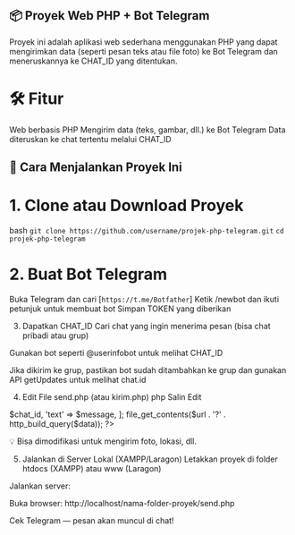 ## 📦 Proyek Web PHP + Bot Telegram
Proyek ini adalah aplikasi web sederhana menggunakan PHP yang dapat mengirimkan data (seperti pesan teks atau file foto) ke Bot Telegram dan meneruskannya ke CHAT_ID yang ditentukan.

# 🛠️ Fitur
Web berbasis PHP
Mengirim data (teks, gambar, dll.) ke Bot Telegram
Data diteruskan ke chat tertentu melalui CHAT_ID


## 🚀 Cara Menjalankan Proyek Ini
# 1. Clone atau Download Proyek
bash
`git clone https://github.com/username/projek-php-telegram.git`
`cd projek-php-telegram`

# 2. Buat Bot Telegram
Buka Telegram dan cari [`https://t.me/Botfather`]
Ketik /newbot dan ikuti petunjuk untuk membuat bot
Simpan TOKEN yang diberikan

3. Dapatkan CHAT_ID
Cari chat yang ingin menerima pesan (bisa chat pribadi atau grup)

Gunakan bot seperti @userinfobot untuk melihat CHAT_ID

Jika dikirim ke grup, pastikan bot sudah ditambahkan ke grup dan gunakan API getUpdates untuk melihat chat.id

4. Edit File send.php (atau kirim.php)
php
Salin
Edit
<?php
$token = "ISI_DENGAN_TOKEN_BOT";
$chat_id = "ISI_DENGAN_CHAT_ID";
$message = "Halo dari web PHP!";

$url = "https://api.telegram.org/bot$token/sendMessage";
$data = [
    'chat_id' => $chat_id,
    'text' => $message,
];

file_get_contents($url . '?' . http_build_query($data));
?>
💡 Bisa dimodifikasi untuk mengirim foto, lokasi, dll.

5. Jalankan di Server Lokal (XAMPP/Laragon)
Letakkan proyek di folder htdocs (XAMPP) atau www (Laragon)

Jalankan server:

Buka browser: http://localhost/nama-folder-proyek/send.php

Cek Telegram — pesan akan muncul di chat!

